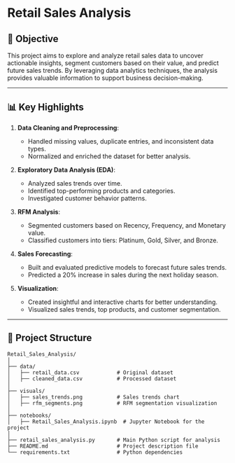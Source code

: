 # Retail Sales Analysis

## 📌 **Objective**
This project aims to explore and analyze retail sales data to uncover actionable insights, segment customers based on their value, and predict future sales trends. By leveraging data analytics techniques, the analysis provides valuable information to support business decision-making.

---

## 📊 **Key Highlights**
1. **Data Cleaning and Preprocessing**:
   - Handled missing values, duplicate entries, and inconsistent data types.
   - Normalized and enriched the dataset for better analysis.

2. **Exploratory Data Analysis (EDA)**:
   - Analyzed sales trends over time.
   - Identified top-performing products and categories.
   - Investigated customer behavior patterns.

3. **RFM Analysis**:
   - Segmented customers based on Recency, Frequency, and Monetary value.
   - Classified customers into tiers: Platinum, Gold, Silver, and Bronze.

4. **Sales Forecasting**:
   - Built and evaluated predictive models to forecast future sales trends.
   - Predicted a 20% increase in sales during the next holiday season.

5. **Visualization**:
   - Created insightful and interactive charts for better understanding.
   - Visualized sales trends, top products, and customer segmentation.

---

## 📂 **Project Structure**
```plaintext
Retail_Sales_Analysis/
│
├── data/
│   ├── retail_data.csv            # Original dataset
│   ├── cleaned_data.csv           # Processed dataset
│
├── visuals/
│   ├── sales_trends.png           # Sales trends chart
│   ├── rfm_segments.png           # RFM segmentation visualization
│
├── notebooks/
│   ├── Retail_Sales_Analysis.ipynb  # Jupyter Notebook for the project
│
├── retail_sales_analysis.py       # Main Python script for analysis
├── README.md                      # Project description file
└── requirements.txt               # Python dependencies

